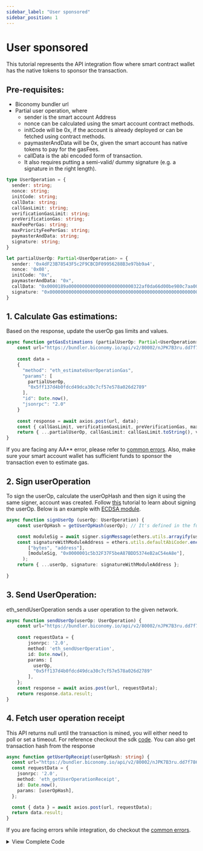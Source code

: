 ```yaml
---
sidebar_label: "User sponsored"
sidebar_position: 1
---
```


# User sponsored
This tutorial represents the API integration flow where smart contract wallet has the native tokens to sponsor the transaction.

## Pre-requisites: 

- Biconomy bundler url
- Partial user operation, where
    - sender is the smart account Address
    - nonce can be calculated using the smart account contract methods.
    - initCode will be 0x, if the account is already deployed or can be fetched using contract methods.
    - paymasterAndData will be 0x, given the smart account has native tokens to pay for the gasFees.
    - callData is the abi encoded form of transaction.
    - It also requires putting a semi-valid/ dummy signature (e.g. a signature in the right length).

```ts
type UserOperation = {
  sender: string;
  nonce: string;
  initCode: string;
  callData: string;
  callGasLimit: string;
  verificationGasLimit: string;
  preVerificationGas: string;
  maxFeePerGas: string;
  maxPriorityFeePerGas: string;
  paymasterAndData: string;
  signature: string;
}

let partialUserOp: Partial<UserOperation> = {
  sender: '0x4dF23B78543F5c2F9CBCDF09956288B3e97bb9a4',
  nonce: '0x08',
  initCode: "0x",
  paymasterAndData: "0x",
  callData: "0x0000189a000000000000000000000000322af0da66d00be980c7aa006377fcaaeee3bdfd000000000000000000000000000000000000000000000000002386f26fc1000000000000000000000000000000000000000000000000000000000000000000600000000000000000000000000000000000000000000000000000000000000000",
  signature: "0x00000000000000000000000000000000000000000000000000000000000000400000000000000000000000000000001c5b32F37F5beA87BDD5374eB2aC54eA8e000000000000000000000000000000000000000000000000000000000000004181d4b4981670cb18f99f0b4a66446df1bf5b204d24cfcb659bf38ba27a4359b5711649ec2423c5e1247245eba2964679b6a1dbb85c992ae40b9b00c6935b02ff1b00000000000000000000000000000000000000000000000000000000000000",
}
```

## 1. Calculate Gas estimations: 
Based on the response, update the userOp gas limits and values.

```ts
async function getGasEstimations (partialUserOp: Partial<UserOperation>) : Promise<UserOperation> {
    const url="https://bundler.biconomy.io/api/v2/80002/nJPK7B3ru.dd7f7861-190d-41bd-af80-6877f74b8f44"
    
    const data =
    {
      "method": "eth_estimateUserOperationGas",
      "params": [
        partialUserOp,
        "0x5ff137d4b0fdcd49dca30c7cf57e578a026d2789"
      ],
      "id": Date.now(),
      "jsonrpc": "2.0"
    }
    
    const response = await axios.post(url, data);
    const { callGasLimit, verificationGasLimit, preVerificationGas, maxPriorityFeePerGas, maxFeePerGas} = response.data.result
    return { ...partialUserOp, callGasLimit: callGasLimit.toString(), verificationGasLimit: verificationGasLimit.toString(), preVerificationGas: preVerificationGas.toString(), maxPriorityFeePerGas, maxFeePerGas } as UserOperation;
}
```
If you are facing any AA** error, please refer to [common errors](/smartAccountsV2/troubleshooting/commonerrors.md). Also, make sure your smart account wallet has sufficient funds to sponsor the transaction even to estimate gas.

## 2. Sign userOperation
To sign the userOp, calculate the userOpHash and then sign it using the same signer, account was created. Follow [this](/smartAccountsV2/tutorials/apiIntegration/signUserOperation.md) tutorial to learn about signing the userOp. Below is an example with [ECDSA module](/smartAccountsV2/modules/ecdsa).

```ts
async function signUserOp (userOp: UserOperation) {
    const userOpHash = getUserOpHash(userOp); // It's defined in the full code in the end.

    const moduleSig = await signer.signMessage(ethers.utils.arrayify(userOpHash));
    const signatureWithModuleAddress = ethers.utils.defaultAbiCoder.encode(
        ["bytes", "address"],
        [moduleSig, "0x0000001c5b32F37F5beA87BDD5374eB2aC54eA8e"],
      );
    return { ...userOp, signature: signatureWithModuleAddress };
    
}
```

## 3. Send UserOperation: 
eth_sendUserOperation sends a user operation to the given network.

```ts
async function sendUserOp(userOp: UserOperation) {
    const url="https://bundler.biconomy.io/api/v2/80002/nJPK7B3ru.dd7f7861-190d-41bd-af80-6877f74b8f44"
    
    const requestData = {
        jsonrpc: '2.0',
        method: 'eth_sendUserOperation',
        id: Date.now(),
        params: [
          userOp,
          "0x5ff137d4b0fdcd49dca30c7cf57e578a026d2789"
        ],
    };
    const response = await axios.post(url, requestData);
    return response.data.result;
}
```
## 4. Fetch user operation receipt
This API returns null until the transaction is mined, you will either need to poll or set a timeout. For reference checkout the sdk [code](https://github.com/bcnmy/biconomy-client-sdk/blob/main/packages/bundler/src/bundler.ts#L159). You can also get transaction hash from the response

```ts
async function getUserOpReceipt(userOpHash: string) {
  const url="https://bundler.biconomy.io/api/v2/80002/nJPK7B3ru.dd7f7861-190d-41bd-af80-6877f74b8f44"
  const requestData = {
    jsonrpc: '2.0',
    method: 'eth_getUserOperationReceipt',
    id: Date.now(),
    params: [userOpHash],
  };

  const { data } = await axios.post(url, requestData);
  return data.result;
}
```

If you are facing errors while integration, do checkout the [common errors](/smartAccountsV2/troubleshooting/commonerrors.md).
<details>
<summary>View Complete Code</summary>

```ts
import { ethers } from "ethers";
import axios from 'axios';
import { string, string } from "ethers";

let provider = new ethers.providers.JsonRpcProvider("https://rpc-amoy.polygon.technology/");
let signer = new ethers.Wallet("private key", provider);

type UserOperation = {
  sender: string;
  nonce: string;
  initCode: string;
  callData: string;
  callGasLimit: string;
  verificationGasLimit: string;
  preVerificationGas: string;
  maxFeePerGas: string;
  maxPriorityFeePerGas: string;
  paymasterAndData: string;
  signature: string;
}

async function getGasEstimations (partialUserOp: Partial<UserOperation>) : Promise<UserOperation> {
    const url="https://bundler.biconomy.io/api/v2/80002/nJPK7B3ru.dd7f7861-190d-41bd-af80-6877f74b8f44"
    
    const data =
    {
      "method": "eth_estimateUserOperationGas",
      "params": [
        partialUserOp,
        "0x5ff137d4b0fdcd49dca30c7cf57e578a026d2789"
      ],
      "id": Date.now(),
      "jsonrpc": "2.0"
    }
    
    const response = await axios.post(url, data);
    const { callGasLimit, verificationGasLimit, preVerificationGas, maxPriorityFeePerGas, maxFeePerGas} = response.data.result
    return { ...partialUserOp, callGasLimit: callGasLimit.toString(), verificationGasLimit: verificationGasLimit.toString(), preVerificationGas: preVerificationGas.toString(), maxPriorityFeePerGas, maxFeePerGas } as UserOperation;

}
function getUserOpHash(useOpMinusSignature: UserOperation): string {
    const packedData = ethers.utils.defaultAbiCoder.encode(
        [
          "address","uint256","bytes32","bytes32","uint256","uint256","uint256","uint256","uint256","bytes32",
        ],
        [
          useOpMinusSignature.sender,
          useOpMinusSignature.nonce,
          ethers.utils.keccak256(useOpMinusSignature.initCode),
          ethers.utils.keccak256(useOpMinusSignature.callData),
          useOpMinusSignature.callGasLimit,
          useOpMinusSignature.verificationGasLimit,
          useOpMinusSignature.preVerificationGas,
          useOpMinusSignature.maxFeePerGas,
          useOpMinusSignature.maxPriorityFeePerGas,
          ethers.utils.keccak256(useOpMinusSignature.paymasterAndData),
        ]
      );
      
      const enc = ethers.utils.defaultAbiCoder.encode(
        ["bytes32", "address", "uint256"],
        [ethers.utils.keccak256(packedData), "0x5ff137d4b0fdcd49dca30c7cf57e578a026d2789", 80002]
      );
      
      const userOpHash = ethers.utils.keccak256(enc);
      return userOpHash;
}

async function signUserOp (userOp: UserOperation): Promise<UserOperation> {
    const userOpHash = getUserOpHash(userOp);

    const moduleSig = await signer.signMessage(ethers.utils.arrayify(userOpHash));
    const signatureWithModuleAddress = ethers.utils.defaultAbiCoder.encode(
        ["bytes", "address"],
        [moduleSig, "0x0000001c5b32F37F5beA87BDD5374eB2aC54eA8e"],
      );
    return { ...userOp, signature: signatureWithModuleAddress };
}

async function sendUserOp(userOp: UserOperation) {
  const url="https://bundler.biconomy.io/api/v2/80002/nJPK7B3ru.dd7f7861-190d-41bd-af80-6877f74b8f44"
  const requestData = {
    jsonrpc: '2.0',
    method: 'eth_sendUserOperation',
    id: Date.now(),
    params: [
        userOp,
        "0x5ff137d4b0fdcd49dca30c7cf57e578a026d2789"
    ],
};
const response = await axios.post(url, requestData);
return response.data.result;
}

async function getUserOpReceipt(userOpHash: string) {
  const url="https://bundler.biconomy.io/api/v2/80002/nJPK7B3ru.dd7f7861-190d-41bd-af80-6877f74b8f44"
  const requestData = {
    jsonrpc: '2.0',
    method: 'eth_getUserOperationReceipt',
    id: Date.now(),
    params: [userOpHash],
  };

  const { data } = await axios.post(url, requestData);
  return data.result;
}

async function executePartialUserOp() {
 try {
  let partialUserOp : Partial<UserOperation> = {
        sender: '0x4dF23B78543F5c2F9CBCDF09956288B3e97bb9a4',
        nonce: '36',
        initCode: "0x",
        paymasterAndData: "0x",
        callData: "0x0000189a000000000000000000000000322af0da66d00be980c7aa006377fcaaeee3bdfd000000000000000000000000000000000000000000000000002386f26fc1000000000000000000000000000000000000000000000000000000000000000000600000000000000000000000000000000000000000000000000000000000000000",
        signature: "0x00000000000000000000000000000000000000000000000000000000000000400000000000000000000000000000001c5b32F37F5beA87BDD5374eB2aC54eA8e000000000000000000000000000000000000000000000000000000000000004181d4b4981670cb18f99f0b4a66446df1bf5b204d24cfcb659bf38ba27a4359b5711649ec2423c5e1247245eba2964679b6a1dbb85c992ae40b9b00c6935b02ff1b00000000000000000000000000000000000000000000000000000000000000",
    }

    // Step 1 Gas estimation
    let userOp = await getGasEstimations(partialUserOp)

    // Step 2 sign user op
    userOp = await signUserOp(userOp)

    // // Step 3: send user operation
    const userOpHash = await sendUserOp(userOp);
    console.log("userOpHash", userOpHash)
    // // Step 4: Get UserOpReceipt
    const receipt = await getUserOpReceipt(userOpHash);
    
  }
  catch (error) {
        console.error(error)
   }
}

executePartialUserOp();
```
</details>